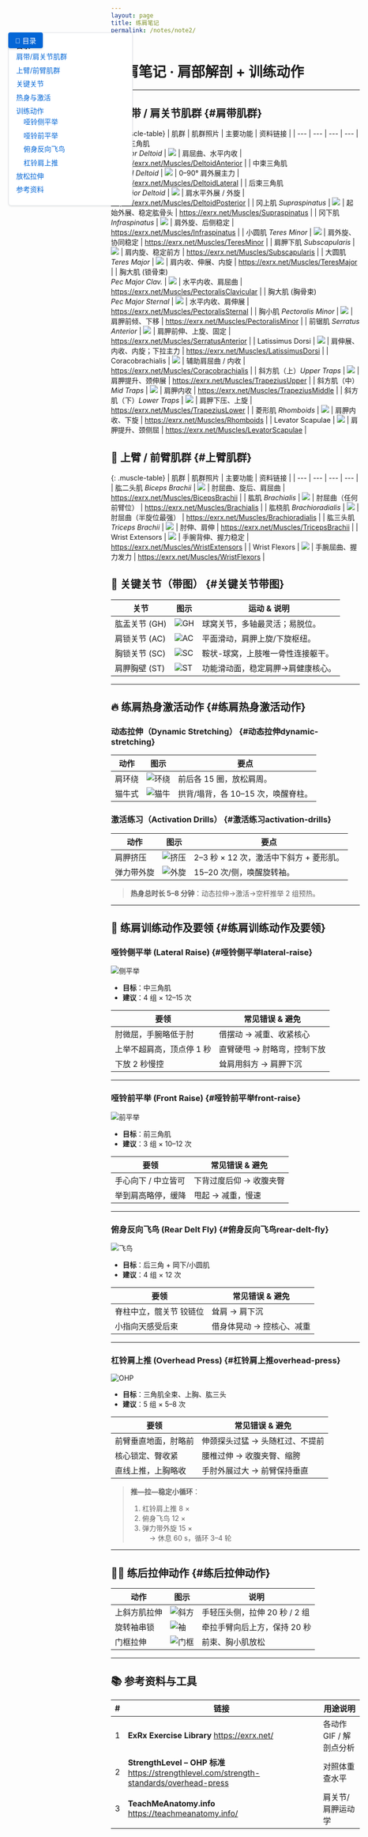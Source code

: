 ```yaml
---
layout: page
title: 练肩笔记
permalink: /notes/note2/
---
```


<!-- ----------  样式  ---------- -->
<style>
/* 目录按钮 */
#toc-toggle{
    position:fixed;
    top:120px;
    left:20px;
    z-index:1000;
    background:#0366d6;
    color:#fff;
    border:none;
    border-radius:4px;
    padding:6px 14px;
    font-size:14px;
    cursor:pointer;
    box-shadow:0 2px 4px rgba(0,0,0,0.15);
}
/* 侧边目录 */
#side-toc{
    position:fixed;
    top:120px;
    left:20px;
    width:220px;
    background:#ffffff;
    border:1px solid #e1e4e8;
    border-radius:6px;
    padding:15px;
    font-size:14px;
    line-height:1.6;
    box-shadow:0 1px 3px rgba(27,31,35,0.12);
    max-height:70vh;
    overflow-y:auto;
    transition:all 0.2s ease;
}
#side-toc.collapsed{display:none;}
#side-toc ul{list-style:none;padding-left:0;margin:0;}
#side-toc ul li{margin-bottom:5px;}
#side-toc ul li ul{margin-left:15px;}
#side-toc a{text-decoration:none;color:#0366d6;}
#side-toc a:hover{text-decoration:underline;}

/* 主体留白 */
.page-content{padding-left:260px;transition:padding-left 0.2s ease;}
body.toc-collapsed .page-content{padding-left:40px;}

/* 图片统一限制（大图）*/
.page-content img{
    max-width:480px;
    max-height:480px;
    width:auto;
    height:auto;
}
</style>

<!-- ----------  目录按钮  ---------- -->
<button id="toc-toggle">📑 目录</button>

<!-- ----------  JS 控制  ---------- -->
<script>
document.addEventListener('DOMContentLoaded',()=>{
  const toc=document.getElementById('side-toc');
  const btn=document.getElementById('toc-toggle');
  btn.addEventListener('click',()=>{
    toc.classList.toggle('collapsed');
    document.body.classList.toggle('toc-collapsed');
    btn.textContent=toc.classList.contains('collapsed')?'📑 目录':'✖ 关闭目录';
  });
});
</script>

<!-- ----------  侧边目录  ---------- -->
<div id="side-toc">
<strong>目录</strong>
<ul>
  <li><a href="#肩带肌群">肩带/肩关节肌群</a></li>
  <li><a href="#上臂肌群">上臂/前臂肌群</a></li>
  <li><a href="#关键关节带图">关键关节</a></li>
  <li><a href="#练肩热身激活动作">热身与激活</a></li>
  <li>
    <a href="#练肩训练动作及要领">训练动作</a>
    <ul>
      <li><a href="#哑铃侧平举lateral-raise">哑铃侧平举</a></li>
      <li><a href="#哑铃前平举front-raise">哑铃前平举</a></li>
      <li><a href="#俯身反向飞鸟rear-delt-fly">俯身反向飞鸟</a></li>
      <li><a href="#杠铃肩上推overhead-press">杠铃肩上推</a></li>
    </ul>
  </li>
  <li><a href="#练后拉伸动作">放松拉伸</a></li>
  <li><a href="#参考资料与工具">参考资料</a></li>
</ul>
</div>

# 练肩笔记 · 肩部解剖 + 训练动作
---

## 📑 肩带 / 肩关节肌群 {#肩带肌群}

{: .muscle-table}
| 肌群 | 肌群照片 | 主要功能 | 资料链接 |
| --- | --- | --- | --- |
| 前束三角肌<br>*Anterior Deltoid* | <img src="/assets/img/deltoid_anterior.png"/> | 肩屈曲、水平内收 | <https://exrx.net/Muscles/DeltoidAnterior> |
| 中束三角肌<br>*Lateral Deltoid* | <img src="/assets/img/deltoid_lateral.png"/> | 0–90° 肩外展主力 | <https://exrx.net/Muscles/DeltoidLateral> |
| 后束三角肌<br>*Posterior Deltoid* | <img src="/assets/img/deltoid_posterior.png"/> | 肩水平外展 / 外旋 | <https://exrx.net/Muscles/DeltoidPosterior> |
| 冈上肌 *Supraspinatus* | <img src="/assets/img/supraspinatus.png"/> | 起始外展、稳定肱骨头 | <https://exrx.net/Muscles/Supraspinatus> |
| 冈下肌 *Infraspinatus* | <img src="/assets/img/infraspinatus.png"/> | 肩外旋、后侧稳定 | <https://exrx.net/Muscles/Infraspinatus> |
| 小圆肌 *Teres Minor* | <img src="/assets/img/teres_minor.png"/> | 肩外旋、协同稳定 | <https://exrx.net/Muscles/TeresMinor> |
| 肩胛下肌 *Subscapularis* | <img src="/assets/img/subscapularis.png"/> | 肩内旋、稳定前方 | <https://exrx.net/Muscles/Subscapularis> |
| 大圆肌 *Teres Major* | <img src="/assets/img/teres_major.png"/> | 肩内收、伸展、内旋 | <https://exrx.net/Muscles/TeresMajor> |
| 胸大肌 (锁骨束)<br>*Pec Major Clav.* | <img src="/assets/img/pec_major_clav.png"/> | 水平内收、肩屈曲 | <https://exrx.net/Muscles/PectoralisClavicular> |
| 胸大肌 (胸骨束)<br>*Pec Major Sternal* | <img src="/assets/img/pec_major_stern.png"/> | 水平内收、肩伸展 | <https://exrx.net/Muscles/PectoralisSternal> |
| 胸小肌 *Pectoralis Minor* | <img src="/assets/img/pec_minor.png"/> | 肩胛前倾、下移 | <https://exrx.net/Muscles/PectoralisMinor> |
| 前锯肌 *Serratus Anterior* | <img src="/assets/img/serratus_anterior.png"/> | 肩胛前伸、上旋、固定 | <https://exrx.net/Muscles/SerratusAnterior> |
| Latissimus Dorsi | <img src="/assets/img/latissimus_dorsi.png"/> | 肩伸展、内收、内旋；下拉主力 | <https://exrx.net/Muscles/LatissimusDorsi> |
| Coracobrachialis | <img src="/assets/img/coracobrachialis.png"/> | 辅助肩屈曲 / 内收 | <https://exrx.net/Muscles/Coracobrachialis> |
| 斜方肌（上）*Upper Traps* | <img src="/assets/img/traps_upper.png"/> | 肩胛提升、颈伸展 | <https://exrx.net/Muscles/TrapeziusUpper> |
| 斜方肌（中）*Mid Traps* | <img src="/assets/img/traps_middle.png"/> | 肩胛内收 | <https://exrx.net/Muscles/TrapeziusMiddle> |
| 斜方肌（下）*Lower Traps* | <img src="/assets/img/traps_lower.png"/> | 肩胛下压、上旋 | <https://exrx.net/Muscles/TrapeziusLower> |
| 菱形肌 *Rhomboids* | <img src="/assets/img/rhomboids.png"/> | 肩胛内收、下旋 | <https://exrx.net/Muscles/Rhomboids> |
| Levator Scapulae | <img src="/assets/img/levator_scapulae.png"/> | 肩胛提升、颈侧屈 | <https://exrx.net/Muscles/LevatorScapulae> |

## 💪 上臂 / 前臂肌群 {#上臂肌群}

{: .muscle-table}
| 肌群 | 肌群照片 | 主要功能 | 资料链接 |
| --- | --- | --- | --- |
| 肱二头肌 *Biceps Brachii* | <img src="/assets/img/biceps_brachii.png"/> | 肘屈曲、旋后、肩屈曲 | <https://exrx.net/Muscles/BicepsBrachii> |
| 肱肌 *Brachialis* | <img src="/assets/img/brachialis.png"/> | 肘屈曲（任何前臂位） | <https://exrx.net/Muscles/Brachialis> |
| 肱桡肌 *Brachioradialis* | <img src="/assets/img/brachioradialis.png"/> | 肘屈曲（半旋位最强） | <https://exrx.net/Muscles/Brachioradialis> |
| 肱三头肌 *Triceps Brachii* | <img src="/assets/img/triceps_brachii.png"/> | 肘伸、肩伸 | <https://exrx.net/Muscles/TricepsBrachii> |
| Wrist Extensors | <img src="/assets/img/wrist_extensors.png"/> | 手腕背伸、握力稳定 | <https://exrx.net/Muscles/WristExtensors> |
| Wrist Flexors | <img src="/assets/img/wrist_flexors.png"/> | 手腕屈曲、握力发力 | <https://exrx.net/Muscles/WristFlexors> |


## 🦴 关键关节（带图） {#关键关节带图}

| 关节 | 图示 | 运动 & 说明 |
| --- | --- | --- |
| 肱盂关节 (GH) | ![GH](https://teachmeanatomy.info/wp-content/uploads/Articulating-Surfaces-of-the-Shoulder-Joint-600x481.jpg.webp) | 球窝关节，多轴最灵活；易脱位。 |
| 肩锁关节 (AC) | ![AC](https://teachmeanatomy.info/wp-content/uploads/Articulating-Surfaces-of-the-Acromioclavicular-Joint.jpg.webp) | 平面滑动，肩胛上旋/下旋枢纽。 |
| 胸锁关节 (SC) | ![SC](https://teachmeanatomy.info/wp-content/uploads/Articulating-Surfaces-of-the-Sternoclavicular-Joint-600x248.jpg.webp) | 鞍状-球窝，上肢唯一骨性连接躯干。 |
| 肩胛胸壁 (ST) | ![ST](https://i.imgur.com/zMxNYkG.png) | 功能滑动面，稳定肩胛→肩健康核心。 |

---

## 🔥 练肩热身激活动作 {#练肩热身激活动作}

### 动态拉伸（Dynamic Stretching） {#动态拉伸dynamic-stretching}

| 动作 | 图示 | 要点 |
| --- | --- | --- |
| 肩环绕 | ![环绕](https://i.imgur.com/BKXFcNK.png) | 前后各 15 圈，放松肩周。 |
| 猫牛式 | ![猫牛](https://commons.wikimedia.org/wiki/Special:FilePath/Yoga_at_Your_Park_-_Bitilasana.jpg) | 拱背/塌背，各 10–15 次，唤醒脊柱。 |

### 激活练习（Activation Drills） {#激活练习activation-drills}

| 动作 | 图示 | 要点 |
| --- | --- | --- |
| 肩胛挤压 | ![挤压](https://commons.wikimedia.org/wiki/Special:FilePath/Scapular_retraction_brace_FSHD.png) | 2–3 秒 × 12 次，激活中下斜方 + 菱形肌。 |
| 弹力带外旋 | ![外旋](https://i.imgur.com/HbV1iZ7.png) | 15–20 次/侧，唤醒旋转袖。 |

> **热身总时长 5–8 分钟**：动态拉伸→激活→空杆推举 2 组预热。

---


## 🎯 练肩训练动作及要领 {#练肩训练动作及要领}

### 哑铃侧平举 (Lateral Raise) {#哑铃侧平举lateral-raise}
![侧平举](https://i.imgur.com/3vWq4td.png)

- **目标**：中三角肌  
- **建议**：4 组 × 12–15 次  

| 要领 | 常见错误 & 避免 |
| --- | --- |
| 肘微屈，手腕略低于肘 | 借摆动 → 减重、收紧核心 |
| 上举不超肩高，顶点停 1 秒 | 直臂硬甩 → 肘略弯，控制下放 |
| 下放 2 秒慢控 | 耸肩用斜方 → 肩胛下沉 |

---

### 哑铃前平举 (Front Raise) {#哑铃前平举front-raise}
![前平举](https://i.imgur.com/2TkBimx.png)

- **目标**：前三角肌  
- **建议**：3 组 × 10–12 次  

| 要领 | 常见错误 & 避免 |
| --- | --- |
| 手心向下 / 中立皆可 | 下背过度后仰 → 收腹夹臀 |
| 举到肩高略停，缓降 | 甩起 → 减重，慢速 |

---

### 俯身反向飞鸟 (Rear Delt Fly) {#俯身反向飞鸟rear-delt-fly}
![飞鸟](https://i.imgur.com/Cc2j1vZ.png)

- **目标**：后三角 + 岡下/小圆肌  
- **建议**：4 组 × 12 次  

| 要领 | 常见错误 & 避免 |
| --- | --- |
| 脊柱中立，髋关节 铰链位 | 耸肩 → 肩下沉 |
| 小指向天感受后束 | 借身体晃动 → 控核心、减重 |

---

### 杠铃肩上推 (Overhead Press) {#杠铃肩上推overhead-press}
![OHP](https://i.imgur.com/yhG7qop.png)

- **目标**：三角肌全束、上胸、肱三头  
- **建议**：5 组 × 5–8 次  

| 要领 | 常见错误 & 避免 |
| --- | --- |
| 前臂垂直地面，肘略前 | 伸颈探头过猛 → 头随杠过、不提前 |
| 核心锁定、臀收紧 | 腰椎过伸 → 收腹夹臀、缩胯 |
| 直线上推，上胸略收 | 手肘外展过大 → 前臂保持垂直 |

> **推—拉—稳定小循环**：  
> 1. 杠铃肩上推 8 ×  
> 2. 俯身飞鸟 12 ×  
> 3. 弹力带外旋 15 ×  
>  → 休息 60 s，循环 3–4 轮

---

## 🧘‍♂️ 练后拉伸动作 {#练后拉伸动作}

| 动作 | 图示 | 说明 |
| --- | --- | --- |
| 上斜方肌拉伸 | ![斜方](https://img.youtube.com/vi/-r0eoFS7_5Q/0.jpg) | 手轻压头侧，拉伸 20 秒 / 2 组 |
| 旋转袖串锁 | ![袖](https://i.imgur.com/w0TCZoa.png) | 牵拉手臂向后上方，保持 20 秒 |
| 门框拉伸 | ![门框](https://i.imgur.com/hMo2t9y.png) | 前束、胸小肌放松 |

---

## 📚 参考资料与工具

| # | 链接 | 用途说明 |
| :-: | --- | --- |
| 1 | **ExRx Exercise Library** <https://exrx.net/> | 各动作 GIF / 解剖点分析 |
| 2 | **StrengthLevel – OHP 标准** <https://strengthlevel.com/strength-standards/overhead-press> | 对照体重查水平 |
| 3 | **TeachMeAnatomy.info** <https://teachmeanatomy.info/> | 肩关节/肩胛运动学 |

